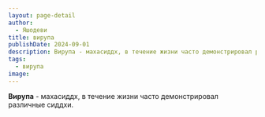 ```yaml
---
layout: page-detail
author:
  - Яшодеви
title: вирупа
publishDate: 2024-09-01
description: Вирупа - махасиддх, в течение жизни часто демонстрировал различные сиддхи.
tags:
  - вирупа
image:
---
```

**Вирупа** - махасиддх, в течение жизни часто демонстрировал различные сиддхи.

